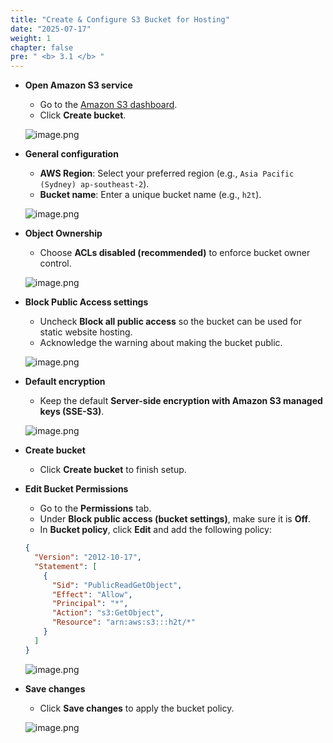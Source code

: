 ```yaml
---
title: "Create & Configure S3 Bucket for Hosting"
date: "2025-07-17"
weight: 1
chapter: false
pre: " <b> 3.1 </b> "
---
```


- **Open Amazon S3 service**

    - Go to the [Amazon S3 dashboard](https://s3.console.aws.amazon.com/s3/home).
    - Click **Create bucket**.

    ![image.png](/images/03/1/1.png)

- **General configuration**

    - **AWS Region**: Select your preferred region (e.g., `Asia Pacific (Sydney) ap-southeast-2`).
    - **Bucket name**: Enter a unique bucket name (e.g., `h2t`).

    ![image.png](/images/03/1/2.png)

- **Object Ownership**

    - Choose **ACLs disabled (recommended)** to enforce bucket owner control.

    ![image.png](/images/03/1/3.png)

- **Block Public Access settings**

    - Uncheck **Block all public access** so the bucket can be used for static website hosting.
    - Acknowledge the warning about making the bucket public.

    ![image.png](/images/03/1/4.png)

- **Default encryption**

    - Keep the default **Server-side encryption with Amazon S3 managed keys (SSE-S3)**.

    ![image.png](/images/03/1/5.png)

- **Create bucket**

    - Click **Create bucket** to finish setup.

- **Edit Bucket Permissions**

    - Go to the **Permissions** tab.
    - Under **Block public access (bucket settings)**, make sure it is **Off**.
    - In **Bucket policy**, click **Edit** and add the following policy:

    ```json
    {
      "Version": "2012-10-17",
      "Statement": [
        {
          "Sid": "PublicReadGetObject",
          "Effect": "Allow",
          "Principal": "*",
          "Action": "s3:GetObject",
          "Resource": "arn:aws:s3:::h2t/*"
        }
      ]
    }
    ```

    ![image.png](/images/03/1/6.png)

- **Save changes**

    - Click **Save changes** to apply the bucket policy.

    ![image.png](/images/03/1/7.png)
